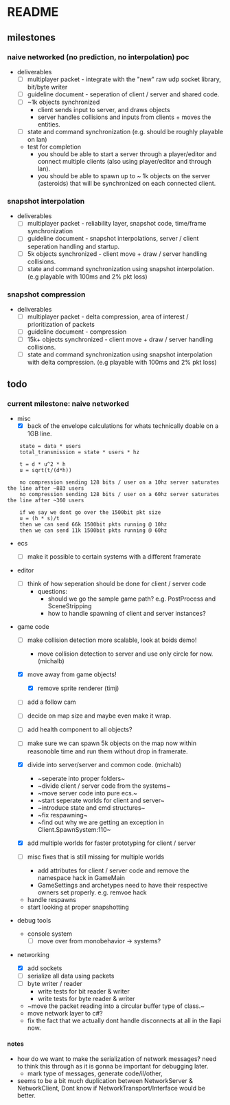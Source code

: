 # README

## milestones

### naive networked (no prediction, no interpolation) poc

- deliverables
  - [ ] multiplayer packet - integrate with the "new" raw udp socket library, bit/byte writer
  - [ ] guideline document - seperation of client / server and shared code.
  - [ ] ~1k objects synchronized
    - client sends input to server, and draws objects
    - server handles collisions and inputs from clients + moves the entities.
  - [ ] state and command synchronization (e.g. should be roughly playable on lan)

  - test for completion
    - you should be able to start a server through a player/editor and connect multiple clients (also using player/editor and through lan).
    - you should be able to spawn up to ~ 1k objects on the server (asteroids) that will be synchronized on each connected client.

### snapshot interpolation

- deliverables
  - [ ] multiplayer packet - reliability layer, snapshot code, time/frame synchronization
  - [ ] guideline document - snapshot interpolations, server / client seperation handling and startup.
  - [ ] 5k objects synchronized - client move + draw / server handling collisions.
  - [ ] state and command synchronization using snapshot interpolation. (e.g playable with 100ms and 2% pkt loss)

### snapshot compression

- deliverables
  - [ ] multiplayer packet - delta compression, area of interest / prioritization of packets
  - [ ] guideline document - compression
  - [ ] 15k+ objects synchronized - client move + draw / server handling collisions.
  - [ ] state and command synchronization using snapshot interpolation with delta compression. (e.g playable with 100ms and 2% pkt loss)

## todo

### current milestone: naive networked

- misc
  - [x] back of the envelope calculations for whats technically doable on a 1GB line.

```
    state = data * users
    total_transmission = state * users * hz

    t = d * u^2 * h
    u = sqrt(t/(d*h))

    no compression sending 128 bits / user on a 10hz server saturates the line after ~883 users
    no compression sending 128 bits / user on a 60hz server saturates the line after ~360 users

    if we say we dont go over the 1500bit pkt size
    u = (h * s)/t
    then we can send 66k 1500bit pkts running @ 10hz
    then we can send 11k 1500bit pkts running @ 60hz
```

- ecs
  - [ ] make it possible to certain systems with a different framerate

- editor
  - [ ] think of how seperation should be done for client / server code
    - questions:
      - should we go the sample game path? e.g. PostProcess and SceneStripping
      - how to handle spawning of client and server instances?

- game code
  - [ ] make collision detection more scalable, look at boids demo!
    - move collision detection to server and use only circle for now. (michalb)
  - [x] move away from game objects!
    - [x] remove sprite renderer (timj)
  - [ ] add a follow cam
  - [ ] decide on map size and maybe even make it wrap.
  - [ ] add health component to all objects?
  - [ ] make sure we can spawn 5k objects on the map now within reasonoble time and run them without drop in framerate.

  - [x] divide into server/server and common code. (michalb)
    - ~seperate into proper folders~
    - ~divide client / server code from the systems~
    - ~move server code into pure ecs.~
    - ~start seperate worlds for client and server~
    - ~introduce state and cmd structures~
    - ~fix respawning~
    - ~find out why we are getting an exception in Client.SpawnSystem:110~
  - [x] add multiple worlds for faster prototyping for client / server

  - [ ] misc fixes that is still missing for multiple worlds
    - add attributes for client / server code and remove the namespace hack in GameMain
    - GameSettings and archetypes need to have their respective owners set properly. e.g. remvoe hack
  - handle respawns
  - start looking at proper snapshotting

- debug tools
  - console system
    - [ ] move over from monobehavior -> systems?

- networking
  - [x] add sockets
  - [ ] serialize all data using packets
  - [ ] byte writer / reader
    - write tests for bit reader & writer
    - write tests for byte reader & writer
  - ~move the packet reading into a circular buffer type of class.~
  - move network layer to c#?
  - fix the fact that we actually dont handle disconnects at all in the llapi now.


#### notes

- how do we want to make the serialization of network messages? need to think this through as it is gonna be important for debugging later.
  - mark type of messages, generate code/il/other, 
- seems to be a bit much duplication between NetworkServer & NetworkClient, Dont know if NetworkTransport/Interface would be better. 
